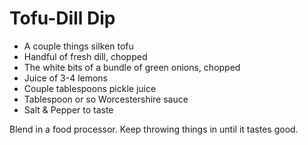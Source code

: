 # Tofu-Dill Dip

* A couple things silken tofu
* Handful of fresh dill, chopped
* The white bits of a bundle of green onions, chopped
* Juice of 3-4 lemons
* Couple tablespoons pickle juice
* Tablespoon or so Worcestershire sauce
* Salt & Pepper to taste

Blend in a food processor.  Keep throwing things in until it tastes good.
